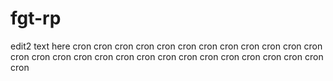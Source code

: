 # fgt-rp
edit2
text here
cron
cron
cron
cron
cron
cron
cron
cron
cron
cron
cron
cron
cron
cron
cron
cron
cron
cron
cron
cron
cron
cron
cron
cron
cron
cron
cron
cron
